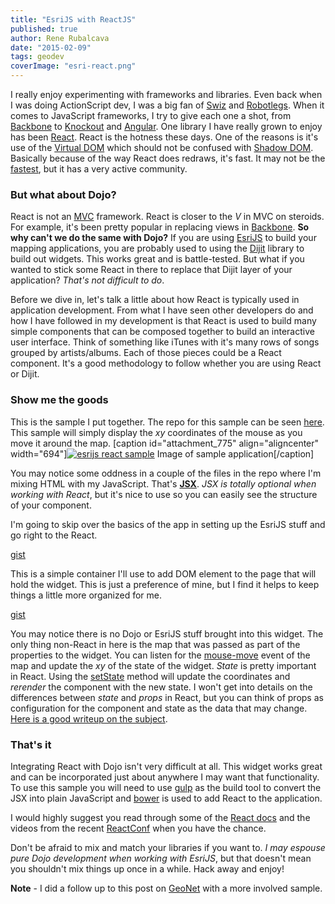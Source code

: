 ```yaml
---
title: "EsriJS with ReactJS"
published: true
author: Rene Rubalcava
date: "2015-02-09"
tags: geodev
coverImage: "esri-react.png"
---
```


I really enjoy experimenting with frameworks and libraries. Even back when I was doing ActionScript dev, I was a big fan of [Swiz](http://odoe.net/blog/custom-geocodeprocessor-with-swiz/) and [Robotlegs](http://odoe.net/blog/esri-flex-map-with-robotlegs/). When it comes to JavaScript frameworks, I try to give each one a shot, from [Backbone](http://odoe.net/blog/getting-modular-with-the-arcgis-javascript-api/) to [Knockout](http://odoe.net/blog/knockout-js-and-why-flex-devs-should-try-it/) and [Angular](http://odoe.net/blog/using-angularjs-with-arcgis-api-for-javascript/). One library I have really grown to enjoy has been [React](http://facebook.github.io/react/). React is the hotness these days. One of the reasons is it's use of the [Virtual DOM](http://facebook.github.io/react/docs/glossary.html) which should not be confused with [Shadow DOM](http://w3c.github.io/webcomponents/spec/shadow/). Basically because of the way React does redraws, it's fast. It may not be the [fastest](http://lhorie.github.io/mithril/benchmarks.html), but it has a very active community.

### But what about Dojo?

React is not an [MVC](http://en.wikipedia.org/wiki/Model%E2%80%93view%E2%80%93controller) framework. React is closer to the _V_ in MVC on steroids. For example, it's been pretty popular in replacing views in [Backbone](http://www.thomasboyt.com/2013/12/17/using-reactjs-as-a-backbone-view.html). **So why can't we do the same with Dojo?** If you are using [EsriJS](https://developers.arcgis.com/javascript/) to build your mapping applications, you are probably used to using the [Dijit](http://dojotoolkit.org/reference-guide/1.10/dijit/) library to build out widgets. This works great and is battle-tested. But what if you wanted to stick some React in there to replace that Dijit layer of your application? _That's not difficult to do_.

Before we dive in, let's talk a little about how React is typically used in application development. From what I have seen other developers do and how I have followed in my development is that React is used to build many simple components that can be composed together to build an interactive user interface. Think of something like iTunes with it's many rows of songs grouped by artists/albums. Each of those pieces could be a React component. It's a good methodology to follow whether you are using React or Dijit.

### Show me the goods

This is the sample I put together. The repo for this sample can be seen [here](https://github.com/odoe/esrijs-react). This sample will simply display the _xy_ coordinates of the mouse as you move it around the map. [caption id="attachment\_775" align="aligncenter" width="694"][![esrijs react sample](images/esri_react_sample.jpg)](http://odoe.net/blog/wp-content/uploads/esri_react_sample.jpg) Image of sample application[/caption]

You may notice some oddness in a couple of the files in the repo where I'm mixing HTML with my JavaScript. That's [**JSX**](http://facebook.github.io/react/docs/jsx-in-depth.html). _JSX is totally optional when working with React_, but it's nice to use so you can easily see the structure of your component.

I'm going to skip over the basics of the app in setting up the EsriJS stuff and go right to the React.

[gist](https://gist.github.com/odoe/3b852bec36a41537cee7)

This is a simple container I'll use to add DOM element to the page that will hold the widget. This is just a preference of mine, but I find it helps to keep things a little more organized for me.

[gist](https://gist.github.com/odoe/odoe/82cbf62422def3350cd0)

You may notice there is no Dojo or EsriJS stuff brought into this widget. The only thing non-React in here is the map that was passed as part of the properties to the widget. You can listen for the [mouse-move](https://developers.arcgis.com/javascript/jsapi/map-amd.html#event-mouse-move) event of the map and update the _xy_ of the state of the widget. _State_ is pretty important in React. Using the [setState](http://facebook.github.io/react/docs/component-api.html) method will update the coordinates and _rerender_ the component with the new state. I won't get into details on the differences between _state_ and _props_ in React, but you can think of props as configuration for the component and state as the data that may change. [Here is a good writeup on the subject](https://github.com/uberVU/react-guide/blob/master/props-vs-state.md).

### That's it

Integrating React with Dojo isn't very difficult at all. This widget works great and can be incorporated just about anywhere I may want that functionality. To use this sample you will need to use [gulp](http://gulpjs.com/) as the build tool to convert the JSX into plain JavaScript and [bower](http://bower.io/) is used to add React to the application.

I would highly suggest you read through some of the [React docs](http://facebook.github.io/react/docs/interactivity-and-dynamic-uis.html) and the videos from the recent [ReactConf](http://www.youtube.com/user/reactconf) when you have the chance.

Don't be afraid to mix and match your libraries if you want to. _I may espouse pure Dojo development when working with EsriJS_, but that doesn't mean you shouldn't mix things up once in a while. Hack away and enjoy!

**Note** - I did a follow up to this post on [GeoNet](https://geonet.esri.com/people/odoe/blog/2015/04/01/esrijs-with-reactjs-updated) with a more involved sample.
